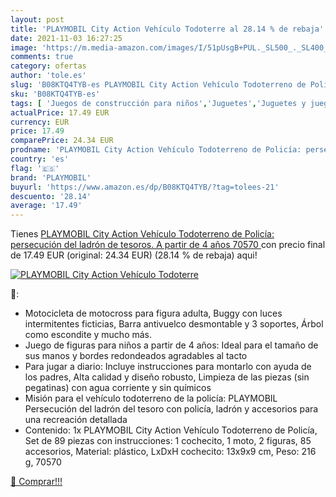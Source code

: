 ```yaml
---
layout: post
title: 'PLAYMOBIL City Action Vehículo Todoterre al 28.14 % de rebaja'
date: 2021-11-03 16:27:25
image: 'https://m.media-amazon.com/images/I/51pUsgB+PUL._SL500_._SL400_.jpg'
comments: true
category: ofertas
author: 'tole.es'
slug: 'B08KTQ4TYB-es PLAYMOBIL City Action Vehículo Todoterreno de Policía:...'
sku: 'B08KTQ4TYB-es'
tags: [ 'Juegos de construcción para niños','Juguetes','Juguetes y juegos','Sets de construcción','playmobil', ]
actualPrice: 17.49 EUR
currency: EUR
price: 17.49
comparePrice: 24.34 EUR
prodname: 'PLAYMOBIL City Action Vehículo Todoterreno de Policía: persecución del ladrón de tesoros.  A partir de 4 años  70570 '
country: 'es'
flag: '🇪🇸'
brand: 'PLAYMOBIL'
buyurl: 'https://www.amazon.es/dp/B08KTQ4TYB/?tag=tolees-21'
descuento: '28.14'
average: '17.49'
---
```


Tienes [PLAYMOBIL City Action Vehículo Todoterreno de Policía: persecución del ladrón de tesoros.  A partir de 4 años  70570 ](https://www.amazon.es/dp/B08KTQ4TYB/?tag=tolees-21) con precio final de  17.49 EUR (original: 24.34 EUR) (28.14 %  de rebaja) aqui!

[![PLAYMOBIL City Action Vehículo Todoterre](https://m.media-amazon.com/images/I/51pUsgB+PUL._SL500_._SL400_.jpg)](https://www.amazon.es/dp/B08KTQ4TYB/?tag=tolees-21)

🔎:

- Motocicleta de motocross para figura adulta, Buggy con luces intermitentes ficticias, Barra antivuelco desmontable y 3 soportes, Árbol como escondite y mucho más.
- Juego de figuras para niños a partir de 4 años: Ideal para el tamaño de sus manos y bordes redondeados agradables al tacto
- Para jugar a diario: Incluye instrucciones para montarlo con ayuda de los padres, Alta calidad y diseño robusto, Limpieza de las piezas (sin pegatinas) con agua corriente y sin químicos
- Misión para el vehículo todoterreno de la policía: PLAYMOBIL Persecución del ladrón del tesoro con policía, ladrón y accesorios para una recreación detallada
- Contenido: 1x PLAYMOBIL City Action Vehículo Todoterreno de Policía, Set de 89 piezas con instrucciones: 1 cochecito, 1 moto, 2 figuras, 85 accesorios, Material: plástico, LxDxH cochecito: 13x9x9 cm, Peso: 216 g, 70570

[🛒 Comprar!!!](https://www.amazon.es/dp/B08KTQ4TYB/?tag=tolees-21)
